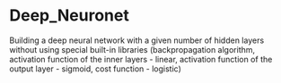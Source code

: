 # Deep_Neuronet
Building a deep neural network with a given number of hidden layers without using special built-in libraries (backpropagation algorithm, activation function of the inner layers - linear, activation function of the output layer - sigmoid, cost function - logistic) 
